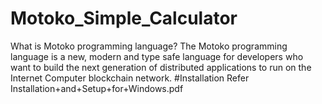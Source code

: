 # Motoko_Simple_Calculator
What is Motoko programming language?
The Motoko programming language is a new, modern and type safe language for developers who want to build the next generation of distributed applications to run on the Internet Computer blockchain network. 
#Installation
 Refer Installation+and+Setup+for+Windows.pdf
